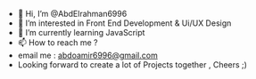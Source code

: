 - 👋 Hi, I’m @AbdElrahman6996
- 👀 I’m interested in Front End Development & Ui/UX Design
- 🌱 I’m currently learning JavaScript
- 📫 How to reach me ? 
- email me : abdoamir6996@gmail.com 
- Looking forward to create a lot of Projects together , Cheers ;) 

<!---
AbdElrahman6996/AbdElrahman6996 is a ✨ special ✨ repository because its `README.md` (this file) appears on your GitHub profile.
You can click the Preview link to take a look at your changes.
--->
